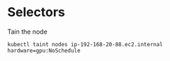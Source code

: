 # Selectors

Tain the node
```
kubectl taint nodes ip-192-168-20-88.ec2.internal hardware=gpu:NoSchedule
```

